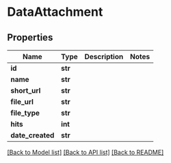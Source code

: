 # DataAttachment


## Properties
Name | Type | Description | Notes
------------ | ------------- | ------------- | -------------
**id** | **str** |  | 
**name** | **str** |  | 
**short_url** | **str** |  | 
**file_url** | **str** |  | 
**file_type** | **str** |  | 
**hits** | **int** |  | 
**date_created** | **str** |  | 


[[Back to Model list]](../../README.md#models) [[Back to API list]](../../README.md#available-methods) [[Back to README]](../../README.md)


